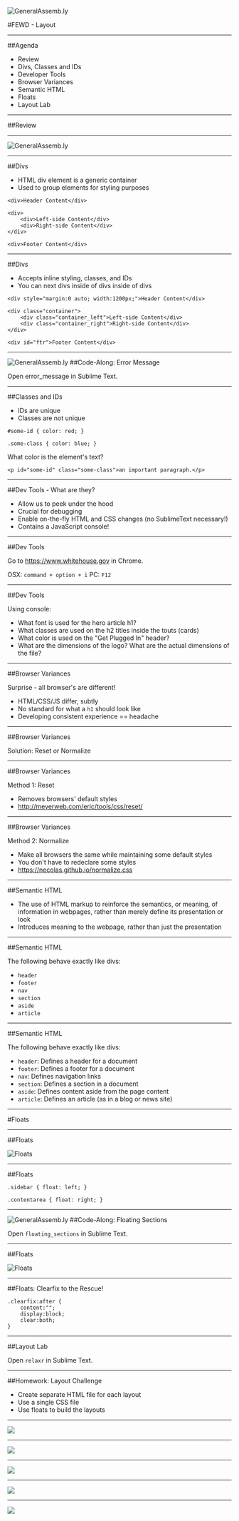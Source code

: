 ![GeneralAssemb.ly](../../img/icons/FEWD_Logo.png)

#FEWD - Layout

---

##Agenda

*	Review
*	Divs, Classes and IDs
* Developer Tools
* Browser Variances
*	Semantic HTML
*	Floats
*	Layout Lab

---

##Review

---

![GeneralAssemb.ly](../Assignment/layout_challenge_starter/png/layouts_Page_1.png)

---

##Divs

* HTML div element is a generic container
* Used to group elements for styling purposes

```
<div>Header Content</div>

<div>
    <div>Left-side Content</div>
    <div>Right-side Content</div>
</div>

<div>Footer Content</div>
```

---

##Divs

* Accepts inline styling, classes, and IDs
* You can next divs inside of divs inside of divs

```
<div style="margin:0 auto; width:1200px;">Header Content</div>

<div class="container">
    <div class="container_left">Left-side Content</div>
    <div class="container_right">Right-side Content</div>
</div>

<div id="ftr">Footer Content</div>
```

---

![GeneralAssemb.ly](../../img/icons/code_along.png)
##Code-Along: Error Message

Open error_message in Sublime Text.

---

##Classes and IDs

* IDs are unique
* Classes are not unique

```
#some-id { color: red; }

.some-class { color: blue; }
```

What color is the element's text?

```
<p id="some-id" class="some-class">an important paragraph.</p>
```

---

##Dev Tools - What are they?

* Allow us to peek under the hood
* Crucial for debugging
* Enable on-the-fly HTML and CSS changes (no SublimeText necessary!)
* Contains a JavaScript console!

---

##Dev Tools

Go to https://www.whitehouse.gov in Chrome.

OSX: ```command + option + i```
PC: ```F12```

---

##Dev Tools

Using console:
* What font is used for the hero article h1?
* What classes are used on the h2 titles inside the touts (cards)
* What color is used on the "Get Plugged In" header?
* What are the dimensions of the logo? What are the actual dimensions of the file?

---

##Browser Variances

Surprise - all browser's are different!
* HTML/CSS/JS differ, subtly
* No standard for what a ```h1``` should look like
* Developing consistent experience == headache

---

##Browser Variances

Solution: Reset or Normalize

---

##Browser Variances

Method 1: Reset

* Removes browsers' default styles
* http://meyerweb.com/eric/tools/css/reset/

---

##Browser Variances

Method 2: Normalize

* Make all browsers the same while maintaining some default styles
* You don't have to redeclare some styles
* https://necolas.github.io/normalize.css

---

##Semantic HTML

* The use of HTML markup to reinforce the semantics, or meaning, of information in webpages, rather than merely define its presentation or look
* Introduces meaning to the webpage, rather than just the presentation

---

##Semantic HTML

The following behave exactly like divs:

* ```header```
* ```footer```
* ```nav```
* ```section```
* ```aside```
* ```article```

---

##Semantic HTML

The following behave exactly like divs:

* ```header```: Defines a header for a document
* ```footer```: Defines a footer for a document
* ```nav```: Defines navigation links
* ```section```: Defines a section in a document
* ```aside```: Defines content aside from the page content
* ```article```: Defines an article (as in a blog or news site)

---

#Floats

---

##Floats

![Floats](../../class04/floats.jpg)

---

##Floats

```
.sidebar { float: left; }

.contentarea { float: right; }
```

---

![GeneralAssemb.ly](../../img/icons/code_along.png)
##Code-Along: Floating Sections

Open ```floating_sections``` in Sublime Text.

---

##Floats

![Floats](../../class04/problem_css_float.jpg)

---

##Floats: Clearfix to the Rescue!

```
.clearfix:after {
    content:"";
    display:block;
    clear:both;
}
```

---

##Layout Lab

Open ```relaxr``` in Sublime Text.

---

##Homework: Layout Challenge

* Create separate HTML file for each layout
* Use a single CSS file
* Use floats to build the layouts

---

![](../Assignment/layout_challenge_starter/png/layouts_Page_1.png)

---

![](../Assignment/layout_challenge_starter/png/layouts_Page_2.png)

---

![](../Assignment/layout_challenge_starter/png/layouts_Page_3.png)

---

![](../Assignment/layout_challenge_starter/png/layouts_Page_4.png)

---

![](../Assignment/layout_challenge_starter/png/layouts_Page_5.png)
